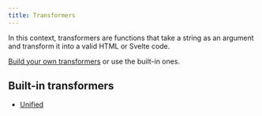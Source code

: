 ```yaml
---
title: Transformers
---
```


In this context, transformers are functions that take a string as an argument and transform it into a valid HTML or Svelte code.

[Build your own transformers](/docs/mdx-svelte/transformers/build) or use the built-in ones.

## Built-in transformers

- [Unified](/docs/mdx-svelte/unified)
